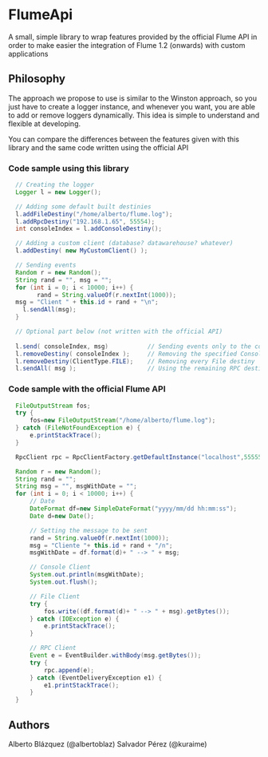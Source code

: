 FlumeApi
========

A small, simple library to wrap features provided by the official Flume API in order to make easier the integration of Flume 1.2 (onwards) with custom applications

## Philosophy

The approach we propose to use is similar to the Winston approach, so you just have to create a logger instance, and whenever you want, you are able to add or remove loggers dynamically. This idea is simple to understand and flexible at developing.

You can compare the differences between the features given with this library and the same code written using the official API

### Code sample using this library

```java
  // Creating the logger
  Logger l = new Logger();

  // Adding some default built destinies
  l.addFileDestiny("/home/alberto/flume.log");
  l.addRpcDestiny("192.168.1.65", 55554);
  int consoleIndex = l.addConsoleDestiny();

  // Adding a custom client (database? datawarehouse? whatever)
  l.addDestiny( new MyCustomClient() );

  // Sending events
  Random r = new Random();
  String rand = "", msg = "";
  for (int i = 0; i < 10000; i++) {
        rand = String.valueOf(r.nextInt(1000));
  msg = "Client " + this.id + rand + "\n";
	l.sendAll(msg);
  }

  // Optional part below (not written with the official API)
  
  l.send( consoleIndex, msg)           // Sending events only to the console
  l.removeDestiny( consoleIndex );     // Removing the specified Console destiny
  l.removeDestiny(ClientType.FILE);    // Removing every File destiny
  l.sendAll( msg );                    // Using the remaining RPC destiny
```

### Code sample with the official Flume API

```java
  FileOutputStream fos;
  try {
	  fos=new FileOutputStream("/home/alberto/flume.log");
  } catch (FileNotFoundException e) {
	  e.printStackTrace();
  }

  RpcClient rpc = RpcClientFactory.getDefaultInstance("localhost",55555);

  Random r = new Random();
  String rand = "";
  String msg = "", msgWithDate = "";
  for (int i = 0; i < 10000; i++) {
	  // Date
	  DateFormat df=new SimpleDateFormat("yyyy/mm/dd hh:mm:ss");
	  Date d=new Date();

      // Setting the message to be sent
	  rand = String.valueOf(r.nextInt(1000));
	  msg = "Cliente "+ this.id + rand + "/n";
	  msgWithDate = df.format(d)+ " --> " + msg;

      // Console Client
	  System.out.println(msgWithDate);
	  System.out.flush();

	  // File Client
	  try {
		  fos.write((df.format(d)+ " --> " + msg).getBytes());	
	  } catch (IOException e) {
		  e.printStackTrace();
	  }

      // RPC Client
	  Event e = EventBuilder.withBody(msg.getBytes());
	  try {
		  rpc.append(e);
	  } catch (EventDeliveryException e1) {
		  e1.printStackTrace();
	  }
  }
```

## Authors

Alberto Blázquez (@albertoblaz)
Salvador Pérez (@kuraime)